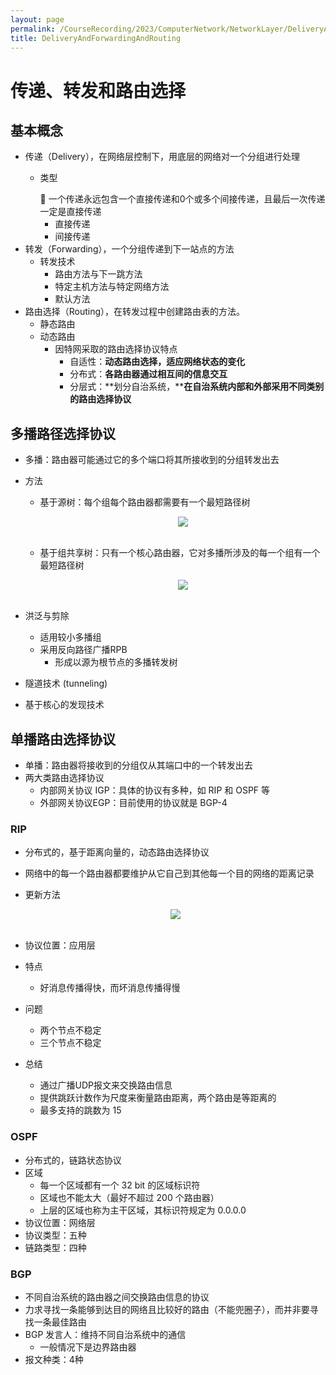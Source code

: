 ```yaml
---
layout: page
permalink: /CourseRecording/2023/ComputerNetwork/NetworkLayer/DeliveryAndForwardingAndRouting/index.html
title: DeliveryAndForwardingAndRouting
---
```


# 传递、转发和路由选择

## 基本概念

- 传递（Delivery），在网络层控制下，用底层的网络对一个分组进行处理
    - 类型
        
        <aside>
        📢 一个传递永远包含一个直接传递和0个或多个间接传递，且最后一次传递一定是直接传递
        
        </aside>
        
        - 直接传递
        - 间接传递
- 转发（Forwarding），一个分组传递到下一站点的方法
    - 转发技术
        - 路由方法与下一跳方法
        - 特定主机方法与特定网络方法
        - 默认方法
- 路由选择（Routing），在转发过程中创建路由表的方法。
    - 静态路由
    - 动态路由
        - 因特网采取的路由选择协议特点
            - 自适性：**动态路由选择，适应网络状态的变化**
            - 分布式：**各路由器通过相互间的信息交互**
            - 分层式：**划分自治系统，****在自治系统内部和外部采用不同类别的路由选择协议**

## 多播路径选择协议

- 多播：路由器可能通过它的多个端口将其所接收到的分组转发出去
- 方法
    - 基于源树：每个组每个路由器都需要有一个最短路径树
        
        <div style="display: flex; justify-content: center;">
            <img src="https://cryoushiwo.oss-cn-hangzhou.aliyuncs.com/images/202409071428031.png" style="max-width: 80%; height: auto;">
        </div><br>
        
    - 基于组共享树：只有一个核心路由器，它对多播所涉及的每一个组有一个最短路径树
        
        <div style="display: flex; justify-content: center;">
            <img src="https://cryoushiwo.oss-cn-hangzhou.aliyuncs.com/images/202409071428807.png" style="max-width: 80%; height: auto;">
        </div><br>
        
    
- 洪泛与剪除
    - 适用较小多播组
    - 采用反向路径广播RPB
        - 形成以源为根节点的多播转发树
- 隧道技术 (tunneling)
- 基于核心的发现技术

## 单播路由选择协议

- 单播：路由器将接收到的分组仅从其端口中的一个转发出去
- 两大类路由选择协议
    - 内部网关协议 IGP：具体的协议有多种，如 RIP 和 OSPF 等
    - 外部网关协议EGP：目前使用的协议就是 BGP-4

### RIP

- 分布式的，基于距离向量的，动态路由选择协议
- 网络中的每一个路由器都要维护从它自己到其他每一个目的网络的距离记录
- 更新方法
    
    <div style="display: flex; justify-content: center;">
        <img src="https://cryoushiwo.oss-cn-hangzhou.aliyuncs.com/images/202409071428226.png" style="max-width: 80%; height: auto;">
    </div><br>
    
- 协议位置：应用层
- 特点
    - 好消息传播得快，而坏消息传播得慢
- 问题
    - 两个节点不稳定
    - 三个节点不稳定
- 总结
    - 通过广播UDP报文来交换路由信息
    - 提供跳跃计数作为尺度来衡量路由距离，两个路由是等距离的
    - 最多支持的跳数为 15

### OSPF

- 分布式的，链路状态协议
- 区域
    - 每一个区域都有一个 32 bit 的区域标识符
    - 区域也不能太大（最好不超过 200 个路由器）
    - 上层的区域也称为主干区域，其标识符规定为 0.0.0.0
- 协议位置：网络层
- 协议类型：五种
- 链路类型：四种

### BGP

- 不同自治系统的路由器之间交换路由信息的协议
- 力求寻找一条能够到达目的网络且比较好的路由（不能兜圈子），而并非要寻找一条最佳路由
- BGP 发言人：维持不同自治系统中的通信
    - 一般情况下是边界路由器
- 报文种类：4种